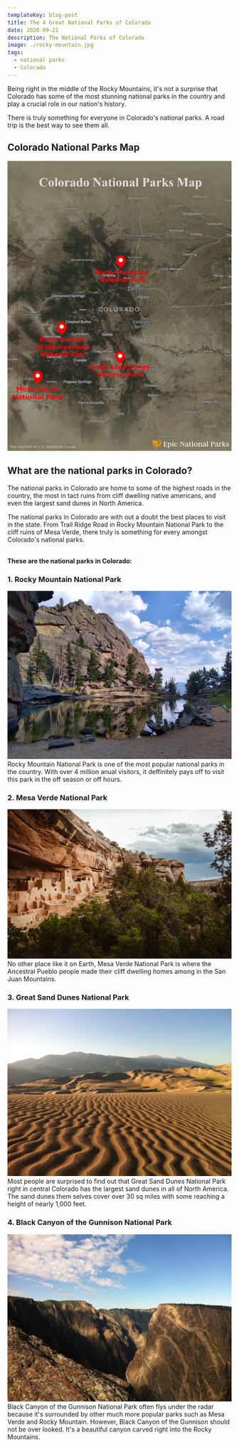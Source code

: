 ```yaml
---
templateKey: blog-post
title: The 4 Great National Parks of Colorado
date: 2020-09-21
description: The National Parks of Colorado
image: ./rocky-mountain.jpg
tags:
  - national parks
  - Colorado
---
```

Being right in the middle of the Rocky Mountains, it's not a surprise that Colorado has some of the most stunning national parks in the country and play a crucial role in our nation's history.

There is truly something for everyone in Colorado's national parks. A road trip is the best way to see them all.

## Colorado National Parks Map
![Rocky Mountain National Park](./bitmap.png)


## What are the national parks in Colorado?
The national parks in Colorado are home to some of the highest roads in the country, the most in tact ruins from cliff dwelling native americans, and even the largest sand dunes in North America.

The national parks in Colorado are with out a doubt the best places to visit in the state. From Trail Ridge Road in Rocky Mountain National Park to the cliff ruins of Mesa Verde, there truly is something for every amongst Colorado's national parks.

\
**These are the national parks in Colorado:**

### 1. Rocky Mountain National Park
![Rocky Mountain National Park](./rocky-mountain.jpg)
Rocky Mountain National Park is one of the most popular national parks in the country. With over 4 million anual visitors, it deffinitely pays off to visit this park in the off season or off hours.

### 2. Mesa Verde National Park
![Biscayne National Park](./mesa-verde.jpg)
No other place like it on Earth, Mesa Verde National Park is where the Ancestral Pueblo people made their cliff dwelling homes among in the San Juan Mountains.

### 3. Great Sand Dunes National Park
![Great Sand Dunes National Park](./sand-dunes.jpg)
Most people are surprised to find out that Great Sand Dunes National Park right in central Colorado has the largest sand dunes in all of North America. The sand dunes them selves cover over 30 sq miles with some reaching a height of nearly 1,000 feet.

### 4. Black Canyon of the Gunnison National Park
![Black Canyon of the Gunnison National Park](./black-canyon.jpg)
Black Canyon of the Gunnison National Park often flys under the radar because it's surrounded by other much more popular parks such as Mesa Verde and Rocky Mountain. However, Black Canyon of the Gunnison should not be over looked. It's a beautiful canyon carved right into the Rocky Mountains.
